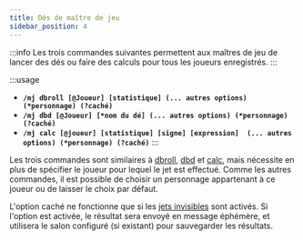 ```yaml
---
title: Dés de maître de jeu
sidebar_position: 4
---
```

:::info
Les trois commandes suivantes permettent aux maîtres de jeu de lancer des dés ou faire des calculs pour tous les joueurs enregistrés.
:::

:::usage
- **`/mj dbroll [@Joueur] [statistique] (... autres options) (*personnage) (?caché)`**
- **`/mj dbd [@Joueur] [*nom du dé] (... autres options) (*personnage) (?caché)`**
- **`/mj calc [@joueur] [statistique] [signe] [expression]  (... autres options) (*personnage) (?caché)`**
:::

Les trois commandes sont similaires à [dbroll](./dice.mdx#dbroll-dbroll), [dbd](./dice.mdx#dbd-dbd) et [calc](./calc.mdx#basé-sur-des-statistiques-calc), mais nécessite en plus de spécifier le joueur pour lequel le jet est effectué. Comme les autres commandes, il est possible de choisir un personnage appartenant à ce joueur ou de laisser le choix par défaut.

L'option caché ne fonctionne que si les [jets invisibles](../../config/threads.md#jets-invisibles) sont activés. Si l'option est activée, le résultat sera envoyé en message éphémère, et utilisera le salon configuré (si existant) pour sauvegarder les résultats.
